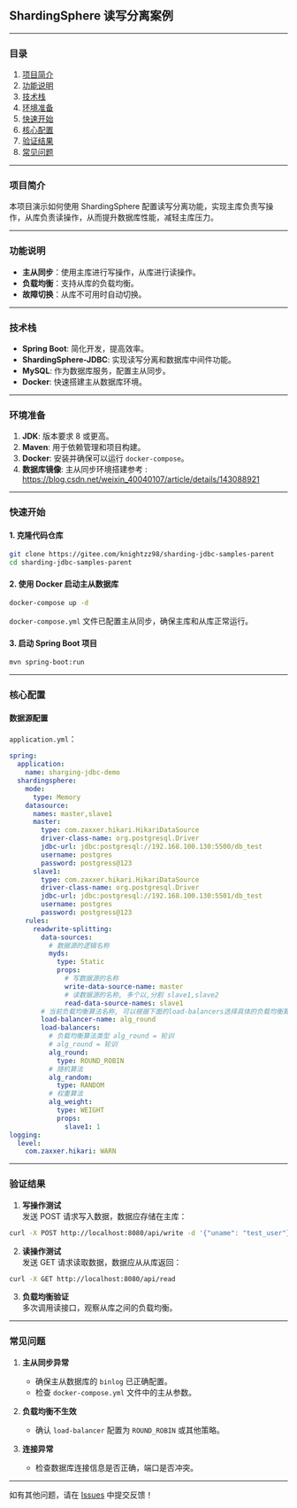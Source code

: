 ## ShardingSphere 读写分离案例

---

### 目录

1. [项目简介](#项目简介)
2. [功能说明](#功能说明)
3. [技术栈](#技术栈)
4. [环境准备](#环境准备)
5. [快速开始](#快速开始)
6. [核心配置](#核心配置)
7. [验证结果](#验证结果)
8. [常见问题](#常见问题)

---

### 项目简介

本项目演示如何使用 ShardingSphere 配置读写分离功能，实现主库负责写操作，从库负责读操作，从而提升数据库性能，减轻主库压力。

---

### 功能说明

- **主从同步**：使用主库进行写操作，从库进行读操作。
- **负载均衡**：支持从库的负载均衡。
- **故障切换**：从库不可用时自动切换。

---

### 技术栈

- **Spring Boot**: 简化开发，提高效率。
- **ShardingSphere-JDBC**: 实现读写分离和数据库中间件功能。
- **MySQL**: 作为数据库服务，配置主从同步。
- **Docker**: 快速搭建主从数据库环境。

---

### 环境准备

1. **JDK**: 版本要求 8 或更高。
2. **Maven**: 用于依赖管理和项目构建。
3. **Docker**: 安装并确保可以运行 `docker-compose`。
4. **数据库镜像**: 主从同步环境搭建参考 : https://blog.csdn.net/weixin_40040107/article/details/143088921

---

### 快速开始

#### 1. 克隆代码仓库
```bash
git clone https://gitee.com/knightzz98/sharding-jdbc-samples-parent
cd sharding-jdbc-samples-parent
```

#### 2. 使用 Docker 启动主从数据库
```bash
docker-compose up -d
```

`docker-compose.yml` 文件已配置主从同步，确保主库和从库正常运行。

#### 3. 启动 Spring Boot 项目
```bash
mvn spring-boot:run
```

---

### 核心配置

#### 数据源配置

`application.yml`：
```yaml
spring:
  application:
    name: sharging-jdbc-demo
  shardingsphere:
    mode:
      type: Memory
    datasource:
      names: master,slave1
      master:
        type: com.zaxxer.hikari.HikariDataSource
        driver-class-name: org.postgresql.Driver
        jdbc-url: jdbc:postgresql://192.168.100.130:5500/db_test
        username: postgres
        password: postgress@123
      slave1:
        type: com.zaxxer.hikari.HikariDataSource
        driver-class-name: org.postgresql.Driver
        jdbc-url: jdbc:postgresql://192.168.100.130:5501/db_test
        username: postgres
        password: postgress@123
    rules:
      readwrite-splitting:
        data-sources:
          # 数据源的逻辑名称
          myds:
            type: Static
            props:
              # 写数据源的名称
              write-data-source-name: master
              # 读数据源的名称, 多个以,分割 slave1,slave2
              read-data-source-names: slave1
        # 当前负载均衡算法名称, 可以根据下面的load-balancers选择具体的负载均衡算法
        load-balancer-name: alg_round
        load-balancers:
          # 负载均衡算法类型 alg_round = 轮训
          # alg_round = 轮训
          alg_round:
            type: ROUND_ROBIN
          # 随机算法
          alg_random:
            type: RANDOM
          # 权重算法
          alg_weight:
            type: WEIGHT
            props:
              slave1: 1
logging:
  level:
    com.zaxxer.hikari: WARN

```

---

### 验证结果

1. **写操作测试**  
   发送 POST 请求写入数据，数据应存储在主库：
```bash
curl -X POST http://localhost:8080/api/write -d '{"uname": "test_user"}' -H "Content-Type: application/json"
```

2. **读操作测试**  
   发送 GET 请求读取数据，数据应从从库返回：
```bash
curl -X GET http://localhost:8080/api/read
```

3. **负载均衡验证**  
   多次调用读接口，观察从库之间的负载均衡。

---

### 常见问题

1. **主从同步异常**
    - 确保主从数据库的 `binlog` 已正确配置。
    - 检查 `docker-compose.yml` 文件中的主从参数。

2. **负载均衡不生效**
    - 确认 `load-balancer` 配置为 `ROUND_ROBIN` 或其他策略。

3. **连接异常**
    - 检查数据库连接信息是否正确，端口是否冲突。

---

如有其他问题，请在 [Issues](https://github.com/example/sharding-sphere-readwrite-demo/issues) 中提交反馈！  
